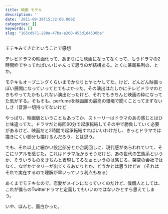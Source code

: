 ```yaml
---
title: 映画 モテキ
description: ''
date: '2011-09-30T15:32:00.000Z'
categories: []
keywords: []
slug: "165cdb71-288a-47ba-a260-453d184530ba"
---
```

モテキみてきたということで感想

テレビドラマの映画化って、あまりにも映画になってなくって、もうドラマの2時間枠でやってればいいじゃんって思うのが結構ある。とくに某局系列の、とか。

モテキもオープニングくらいまでかなりヒヤヒヤしてた。けど、どんどん映画っぽい展開になっていってとてもよかった。その演出はたしかにテレビドラマのときもやってたかもしれない演出だったけど、それでもきちんと映画の枠になってた気がする。そもそも、perfumeを映画館の最高の環境で聞くことってまずないしさ（音源一切持ってないけど

やっぱり、映画版ということもあってか、ストーリーはドラマのあの感じとはひと味違ってた。ドラマだと毎回60分で起承転結してその中で勝負していく必要があるけど、映画だと2時間で起承転結すればいいわけだし、きっとドラマでは描きにくい部分も描けるんだろう、とは思う。

でも、それ以上に細かい設定部分とか台詞回しに、現代感があらわれていて、そこにリアルを感じた。これはドラマ版からそうだけど、あの世代の生態系というか、そういうものをきちんと表現してるなぁというのは感じる。架空の会社ではなく、なぜかナタリーが出てくるあたりとか、どうかとは思うけどw （それはそれで実在するので理解が早いっていう利点もある）

あくまでモテキなので、恋愛がメインになっていくのだけど、僕個人としては、これが僕らのTwitterドラマと定義してもいいのではないかとすら思えてしまう。

いや、ほんと、面白かった。